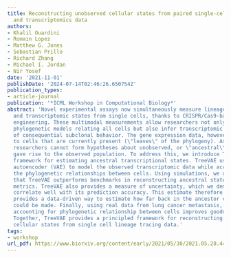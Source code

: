 ```yaml
---
title: Reconstructing unobserved cellular states from paired single-cell lineage tracing
  and transcriptomics data
authors:
- Khalil Ouardini
- Romain Lopez
- Matthew G. Jones
- Sebastian Prillo
- Richard Zhang
- Michael I. Jordan
- Nir Yosef
date: '2021-11-01'
publishDate: '2024-07-14T02:46:26.650754Z'
publication_types:
- article-journal
publication: '*ICML Workshop in Computational Biology*'
abstract: 'Novel experimental assays now simultaneously measure lineage relationships
  and transcriptomic states from single cells, thanks to CRISPR/Cas9-based genome
  engineering. These multimodal measurements allow researchers not only to build comprehensive
  phylogenetic models relating all cells but also infer transcriptomic determinants
  of consequential subclonal behavior. The gene expression data, however, is limited
  to cells that are currently present (\"leaves\" of the phylogeny). As a consequence,
  researchers cannot form hypotheses about unobserved, or \"ancestral\", states that
  gave rise to the observed population. To address this, we introduce TreeVAE: a probabilistic
  framework for estimating ancestral transcriptional states. TreeVAE uses a variational
  autoencoder (VAE) to model the observed transcriptomic data while accounting for
  the phylogenetic relationships between cells. Using simulations, we demonstrate
  that TreeVAE outperforms benchmarks in reconstructing ancestral states on several
  metrics. TreeVAE also provides a measure of uncertainty, which we demonstrate to
  correlate well with its prediction accuracy. This estimate therefore potentially
  provides a data-driven way to estimate how far back in the ancestor chain predictions
  could be made. Finally, using real data from lung cancer metastasis, we show that
  accounting for phylogenetic relationship between cells improves goodness of fit.
  Together, TreeVAE provides a principled framework for reconstructing unobserved
  cellular states from single cell lineage tracing data.'
tags:
- workshop
url_pdf: https://www.biorxiv.org/content/early/2021/05/30/2021.05.28.446021
---
```

